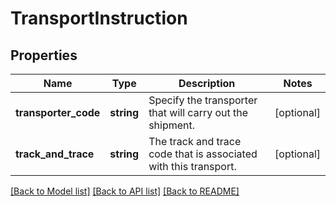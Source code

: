 # TransportInstruction

## Properties
Name | Type | Description | Notes
------------ | ------------- | ------------- | -------------
**transporter_code** | **string** | Specify the transporter that will carry out the shipment. | [optional] 
**track_and_trace** | **string** | The track and trace code that is associated with this transport. | [optional] 

[[Back to Model list]](../README.md#documentation-for-models) [[Back to API list]](../README.md#documentation-for-api-endpoints) [[Back to README]](../README.md)



